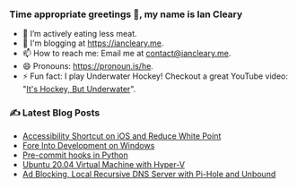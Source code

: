 ### Time appropriate greetings 👋, my name is Ian Cleary
- 🌱 I’m actively eating less meat.
- 💬 I'm blogging at https://iancleary.me.
- 📫 How to reach me: Email me at [contact@iancleary.me](mailto:contact@iancleary.me).
- 😄 Pronouns: https://pronoun.is/he.
- ⚡ Fun fact: I play Underwater Hockey! Checkout a great YouTube video: "[It's Hockey, But Underwater](https://www.youtube.com/watch?v=SAukrpTEvZA)".

### ✍ Latest Blog Posts

<!-- BLOG-POST-LIST:START -->
- [Accessibility Shortcut on iOS and Reduce White Point](https://iancleary.me/blog/accessibility-shortcut-on-ios-and-reduce-white-point)
- [Fore Into Development on Windows](https://iancleary.me/blog/fore-into-development-on-windows)
- [Pre-commit hooks in Python](https://iancleary.me/blog/pre-commit-hooks-in-python)
- [Ubuntu 20.04 Virtual Machine with Hyper-V](https://iancleary.me/blog/ubuntu-20-04-virtual-machine-with-hyper-v)
- [Ad Blocking, Local Recursive DNS Server with Pi-Hole and Unbound](https://iancleary.me/blog/ad-blocking-local-recursive-dns-server-with-pi-hole-and-unbound)
<!-- BLOG-POST-LIST:END -->
